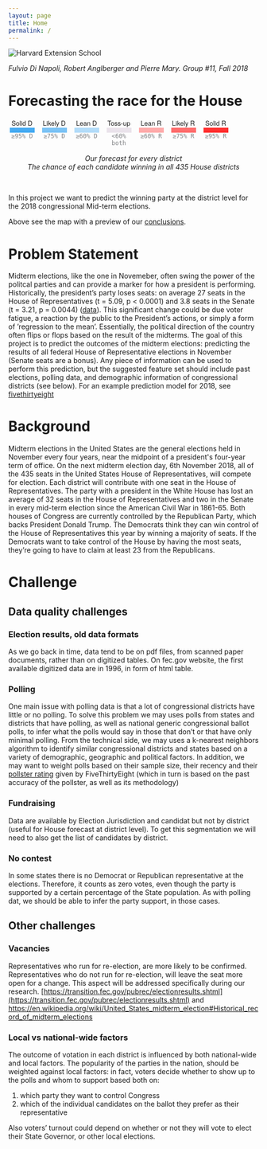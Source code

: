 ```yaml
---
layout: page
title: Home
permalink: /
---
```

<img src="https://www.extension.harvard.edu/sites/extension.harvard.edu/themes/extension/logo.png" alt="Harvard Extension School" style="max-width: 200px;" />

_Fulvio Di Napoli, Robert Anglberger and Pierre Mary. Group #11, Fall 2018_

# Forecasting the race for the House

<div class="bucket-container"><div class="bucket"><div class="bucket-title"> <div class="text">Solid D</div></div><div class="square-container"><div class="square" id="solid-d"><div class="num"></div></div></div><div class="bucket-numbers">≥95% D</div></div><div class="bucket"><div class="bucket-title"> <div class="text">Likely D</div></div><div class="square-container"><div class="square" id="likely-d"><div class="num"></div></div></div><div class="bucket-numbers">≥75% D</div></div><div class="bucket"><div class="bucket-title"> <div class="text">Lean D</div></div><div class="square-container"><div class="square" id="lean-d"><div class="num"></div></div></div><div class="bucket-numbers">≥60% D</div></div><div class="bucket"><div class="bucket-title"> <div class="text">Toss-up</div></div><div class="square-container"><div class="square" id="tossup"><div class="num"></div></div></div><div class="bucket-numbers">&lt;60% both</div></div><div class="bucket"><div class="bucket-title"> <div class="text">Lean R</div></div><div class="square-container"><div class="square" id="lean-r"><div class="num"> </div></div></div><div class="bucket-numbers">≥60% R</div></div><div class="bucket"><div class="bucket-title"> <div class="text">Likely R </div></div><div class="square-container"><div class="square" id="likely-r"><div class="num"> </div></div></div><div class="bucket-numbers">≥75% R </div></div><div class="bucket"><div class="bucket-title"> <div class="text">Solid R</div></div><div class="square-container"><div class="square" id="solid-r"><div class="num"></div></div></div><div class="bucket-numbers">≥95% R</div></div></div>

<style>
.bucket-container {
  margin-top: 15px;
  display: flex;
}
.bucket-container .bucket {
  width: 55px;
  margin-right: 10px;
}
.bucket-container .bucket-title {
  font-family: AtlasGrotesk,"Helvetica Neue",Helvetica,Arial,sans-serif;
  font-size: 13px;
  letter-spacing: normal;
}
.text {
  margin: 0;
  padding: 0;
  border: 0;
  font: inherit;
  vertical-align: baseline;
  text-align: center;
}
.square-container {
  font-family: AtlasGrotesk,"Helvetica Neue",Helvetica,Arial,sans-serif;
  font-size: 13px;
  letter-spacing: normal;
}
.bucket-container .bucket-numbers {
  color: #808285;
  font-size: 12px;
  font-family: "DecimaMonoPro",monospace;
  text-align: center;
  max-width: 130px;
}
.square {
  text-align: center;
  padding-top: 10px;
  font-size: 14px;
  width: 50px;
  font-family: "DecimaMonoPro",monospace;
  margin: 0 auto;
}
.square#solid-d {
  background: rgba(69, 170, 242, 1);
}
.square#likely-d {
  background: rgba(69, 170, 242, 0.7);
}
.square#lean-d {
  background: rgba(69, 170, 242, 0.4);
}
.square#tossup {
  background: #eae3eb;
}
.square#lean-r {
  background: rgba(255, 47, 47, 0.4);
}
.square#likely-r {
  background: rgba(255, 47, 47, 0.7);
}
.square#solid-r {
  background: rgba(255, 47, 47, 1);
}
.num {
  margin: 0;
  padding: 0;
  border: 0;
  font: inherit;
  vertical-align: baseline;
}

#container {
  text-align: center;
}
#tooltip {
  position: absolute;
  top: 0;
  left: 0;
  z-index: 10;
  margin: 0;
  padding: 10px;
  width: 200px;
  height: 70px;
  color: #000;
  font-family: sans-serif;
  font-size: 0.9em;
  font-weight: bold;
  text-align: center;
  background-color: #fff;
  opacity: 0;
  pointer-events: none;
  border-radius:5px;
  transition: .2s;
}
.legend-container {
  margin-top: 15px;
  text-align: center;
  font-weight: 400; font-style: italic;
}
</style>

<div id="container"></div>
<div id="tooltip"></div>
<script src="https://d3js.org/d3.v4.min.js"></script>
<script src="https://d3js.org/topojson.v1.min.js"></script>
<script src="https://cdnjs.cloudflare.com/ajax/libs/d3-composite-projections/1.0.1/d3-composite-projections.min.js"></script>
<script>
var width = 960,
  height = 500;

var projection = d3.geoAlbersUsaTerritories();
var path = d3.geoPath()
  .projection(projection);

var svg = d3.select("#container").append("svg")
  .attr("width", width)
  .attr("height", height);

  var t = d3.transition();
d3.json("us_house_results_map.json", function(error, us) {
var us = topojson.feature(us, us.objects.us_congressional_districts);
svg.selectAll(".region")
    .data(us.features)
    .enter()
    .append("path")
    .attr("class", "region")
    .attr("d", path)
    .style("fill", function(d){
      var alpha = 1;
      if (d.properties.alpha >= 0.95) {
        alpha = 1;
      }
      else if (d.properties.alpha >= 0.75) {
        alpha = 0.7;
      }
      else if (d.properties.alpha >= 0.60) {
        alpha = 0.4;
      }

      if(d.properties.PARTY_AFF=="Democrat" && d.properties.alpha >=0.6) {
        return `rgba(69, 170, 242, ${alpha})`;
      } else if (d.properties.PARTY_AFF=="Republican" && d.properties.alpha >=0.6) {
        return `rgba(255, 47, 47, ${alpha})`;
      } else {
        return "#eae3eb";
      }
    })
    .style("stroke", "#000")
    .style("stroke-width", "0.3px")
    .on("mouseover", function(d){
      //Show the tooltip
      var x = d3.event.pageX;
      var y = d3.event.pageY - 40;

      d3.select("#tooltip")
        .style("left", x + "px")
        .style("top", y + "px")
        .style("opacity", 1)
        .html( d.properties.STATE + " dist: " + d.properties.CONG_DIST + "<br/>" +d.properties.PARTY_AFF + "<br/>Chance of winning:" + (d.properties.alpha !== 'NaN' ? d.properties.alpha.toFixed(2) : 'NaN') );
      })
      .on("mouseout", function(){
        //Hide the tooltip
        d3.select("#tooltip")
          .style("opacity", 0);
      });;

svg
  .append("path")
    .style("fill","none")
    .style("stroke","#000")
    .style("stroke-dasharray","5,5")
    .attr("d", projection.getCompositionBorders());

});

</script>

<p class="legend-container">
  Our forecast for every district<br />
  The chance of each candidate winning in all 435 House districts
</p>

<br />

<p>In this project we want to predict the winning party at the district level for the 2018 congressional Mid-term elections.</p>

Above see the map with a preview of our [conclusions](/conclusion).

# Problem Statement

Midterm elections, like the one in Novemeber, often swing the power of the politcal parties and
can provide a marker for how a president is performing. Historically, the president’s party loses
seats: on average 27 seats in the House of Representatives (t = 5.09, p < 0.0001) and 3.8 seats in the
Senate (t = 3.21, p = 0.0044) ([data](http://www.presidency.ucsb.edu/data/mid-term_elections.php)). This significant change could be due voter fatigue, a reaction
by the public to the President’s actions, or simply a form of ’regression to the mean’. Essentially,
the political direction of the country often flips or flops based on the result of the midterms.
The goal of this project is to predict the outcomes of the midterm elections: predicting the results
of all federal House of Representative elections in November (Senate seats are a bonus). Any piece
of information can be used to perform this prediction, but the suggested feature set should include
past elections, polling data, and demographic information of congressional districts (see below).
For an example prediction model for 2018, see [fivethirtyeight](https://projects.fivethirtyeight.com/2018-midterm-election-forecast/house/)

# Background

Midterm elections in the United States are the general elections held in November every four years, near the midpoint of a president's four-year term of office.
On the next midterm election day, 6th November 2018, all of the 435 seats in the United States House of Representatives, will compete for election.
Each district will contribute with one seat in the House of Representatives.
The party with a president in the White House has lost an average of 32 seats in the House of Representatives and two in the Senate in every mid-term election since the American Civil War in 1861-65.
Both houses of Congress are currently controlled by the Republican Party, which backs President Donald Trump.
The Democrats think they can win control of the House of Representatives this year by winning a majority of seats.
If the Democrats want to take control of the House by having the most seats, they’re going to have to claim at least 23 from the Republicans.

# Challenge

## Data quality challenges

### Election results, old data formats
As we go back in time, data tend to be on pdf files, from scanned paper documents, rather than on digitized tables. On fec.gov website, the first available digitized data are in 1996, in form of html table.

### Polling
One main issue with polling data is that a lot of congressional districts have little or no polling. To solve this problem we may uses polls from states and districts that have polling, as well as national generic congressional ballot polls, to infer what the polls would say in those that don’t or that have only minimal polling.
From the technical side, we may uses a k-nearest neighbors algorithm to identify similar congressional districts and states based on a variety of demographic, geographic and political factors.
In addition, we may want to weight polls based on their sample size, their recency and their [pollster rating](https://projects.fivethirtyeight.com/pollster-ratings/) given by FiveThirtyEight (which in turn is based on the past accuracy of the pollster, as well as its methodology)

### Fundraising
Data are available by Election Jurisdiction and candidat but not by district (useful for House forecast at district level). To get this segmentation we will need to also get the list of candidates by district.

### No contest
In some states there is no Democrat or Republican representative at the elections. Therefore, it counts as zero votes, even though the party is supported by a certain percentage of the State population. As with polling dat, we should be able to infer the party support, in those cases.

## Other challenges

### Vacancies
Representatives who run for re-election, are more likely to be confirmed. Representatives who do not run for re-election, will leave the seat more open for a change. This aspect will be addressed specifically during our research.
[https://transition.fec.gov/pubrec/electionresults.shtml](https://transition.fec.gov/pubrec/electionresults.shtml) and [https://en.wikipedia.org/wiki/United_States_midterm_election#Historical_record_of_midterm_elections ](https://en.wikipedia.org/wiki/United_States_midterm_election#Historical_record_of_midterm_elections)

### Local vs national-wide factors
The outcome of votation in each district is influenced by both national-wide and local factors.
The popularity of the parties in the nation, should be weighted against local factors: in fact, voters decide whether to show up to the polls and whom to support based both on:

1. which party they want to control Congress
2. which of the individual candidates on the ballot they prefer as their representative

Also voters’ turnout could depend on whether or not they will vote to elect their State Governor, or other local elections.
